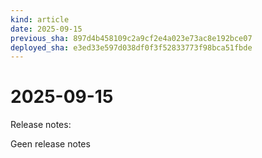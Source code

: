 ```yaml
---
kind: article
date: 2025-09-15
previous_sha: 897d4b458109c2a9cf2e4a023e73ac8e192bce07
deployed_sha: e3ed33e597d038df0f3f52833773f98bca51fbde
---
```


# 2025-09-15

Release notes:

Geen release notes
